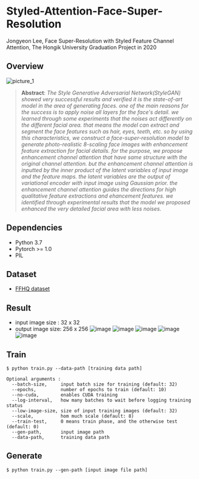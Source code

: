 # Styled-Attention-Face-Super-Resolution
Jongyeon Lee, Face Super-Resolution with Styled Feature Channel Attention, The Hongik University Graduation Project in 2020 
## Overview
![picture_1](https://user-images.githubusercontent.com/36150943/82112414-ad2ce080-9787-11ea-8b7c-b99b84fa21ea.png)

> __Abstract__: _The Style Generative Adversarial Network(StyleGAN) showed very successful results and verified it is the state-of-art model in the area of generating faces. one of the main reasons for the success is to apply noise all layers for the face's detail. we learned through some experiments that the noises act differently on the different facial area. that means the model can extract and segment the face features such as hair, eyes, teeth, etc. so by using this characteristics, we construct a face-super-resolution model to generate photo-realistic 8-scaling face images with enhancement feature extraction for facial details. for the purpose, we propose enhancement channel attention that have same structure with the original channel attention. but the enhancement channel attention is inputted by the inner product of the latent variables of input image and the feature maps. the latent variables are the output of variational encoder with input image using Gaussian prior. the enhancement channel attention guides the directions for high qualitative feature extractions and ehancement features. we identified through experimental results that the model we proposed enhanced the very detailed facial area with less noises._

## Dependencies
* Python 3.7
* Pytorch >= 1.0
* PIL

## Dataset
* [FFHQ dataset](https://github.com/NVlabs/ffhq-dataset)

## Result
* input image size : 32 x 32
* output image size: 256 x 256
![image](https://user-images.githubusercontent.com/36150943/82115529-4b2ba580-979e-11ea-95ef-c20f7a542c53.png)
![image](https://user-images.githubusercontent.com/36150943/82115446-c8a2e600-979d-11ea-8f7a-09a0a71c9d92.png)
![image](https://user-images.githubusercontent.com/36150943/82115447-cb054000-979d-11ea-91d6-d38fd7fe12a0.png)
![image](https://user-images.githubusercontent.com/36150943/82115455-d2c4e480-979d-11ea-94a4-067c13f28187.png)
![image](https://user-images.githubusercontent.com/36150943/82115458-d5273e80-979d-11ea-918a-e418b882e73c.png)

## Train
```
$ python train.py --data-path [training data path]

Optional arguments :
  --batch-size,     input batch size for training (default: 32)
  --epochs,         number of epochs to train (default: 10)
  --no-cuda,        enables CUDA training
  --log-interval,   how many batches to wait before logging training status
  --low-image-size, size of input training images (default: 32)
  --scale,          hom much scale (default: 8)
  --train-test,     0 means train phase, and the otherwise test (default: 0)
  --gen-path,       input image path
  --data-path,      training data path
```

## Generate
```
$ python train.py --gen-path [input image file path]
```
